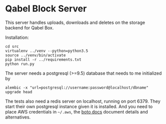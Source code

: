 # Qabel Block Server

This server handles uploads, downloads and deletes on the storage backend for Qabel Box.

Installation:

	cd src
	virtualenv ../venv --python=python3.5
	source ../venv/bin/activate
	pip install -r ../requirements.txt
	python run.py


The server needs a postgresql (>=9.5) database that needs to me initialized by

	alembic -x "url=postgresql://username:password@localhost/dbname" upgrade head

The tests also need a redis server on localhost, running on port 6379. They start their own postgresql instance given it is installed.
And you need to place AWS credentials in `~/.aws`, the [boto docs](https://boto3.readthedocs.io/en/latest/guide/quickstart.html#configuration)
document details and alternatives.
